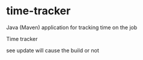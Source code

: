 # time-tracker
Java (Maven) application for tracking time on the job

Time tracker

see update will cause the build or not
